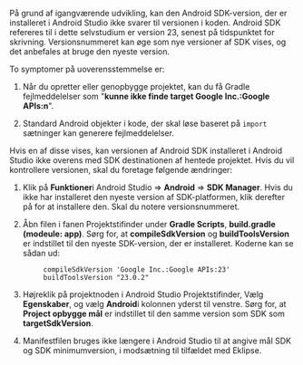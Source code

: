 På grund af igangværende udvikling, kan den Android SDK-version, der er installeret i Android Studio ikke svarer til versionen i koden. Android SDK refereres til i dette selvstudium er version 23, senest på tidspunktet for skrivning. Versionsnummeret kan øge som nye versioner af SDK vises, og det anbefales at bruge den nyeste version.

To symptomer på uoverensstemmelse er:

1. Når du opretter eller genopbygge projektet, kan du få Gradle fejlmeddelelser som "**kunne ikke finde target Google Inc.:Google APIs:n**".

2. Standard Android objekter i kode, der skal løse baseret på `import` sætninger kan generere fejlmeddelelser.

Hvis en af disse vises, kan versionen af Android SDK installeret i Android Studio ikke overens med SDK destinationen af hentede projektet.  Hvis du vil kontrollere versionen, skal du foretage følgende ændringer:


1. Klik på **Funktioner**i Android Studio => **Android** => **SDK Manager**. Hvis du ikke har installeret den nyeste version af SDK-platformen, klik derefter på for at installere den. Skal du notere versionsnummeret.

2. Åbn filen i fanen Projektstifinder under **Gradle Scripts**, **build.gradle (modeule: app)**. Sørg for, at **compileSdkVersion** og **buildToolsVersion** er indstillet til den nyeste SDK-version, der er installeret. Koderne kan se sådan ud:
 
            compileSdkVersion 'Google Inc.:Google APIs:23'
            buildToolsVersion "23.0.2"
    
3. Højreklik på projektnoden i Android Studio Projektstifinder, Vælg **Egenskaber**, og vælg **Android**i kolonnen yderst til venstre. Sørg for, at **Project opbygge mål** er indstillet til den samme version som SDK som **targetSdkVersion**.

4. Manifestfilen bruges ikke længere i Android Studio til at angive mål SDK og SDK minimumversion, i modsætning til tilfældet med Eklipse.
